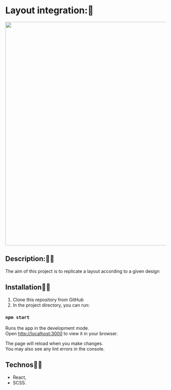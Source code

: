 # Layout integration::art:
<p align="center">
  <img width="700" src="./src/images/upflow.gif"/>
</p>

## Description::woman_teacher:
The aim of this project is to replicate a layout according to a given design

## Installation:man_mechanic:
1. Clone this repository from GitHub
2. In the project directory, you can run:

### `npm start`

Runs the app in the development mode.\
Open [http://localhost:3000](http://localhost:3000) to view it in your browser.

The page will reload when you make changes.\
You may also see any lint errors in the console.

## Technos:man_mechanic:

- React,
- SCSS.








